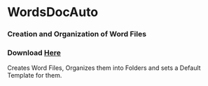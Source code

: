 # WordsDocAuto
### Creation and Organization of Word Files

### Download [Here](https://github.com/Cynastic/WordsDocAuto/releases/download/0.3.2/WDocAuto.exe)

Creates Word Files, Organizes them into Folders and sets a Default Template for them.
